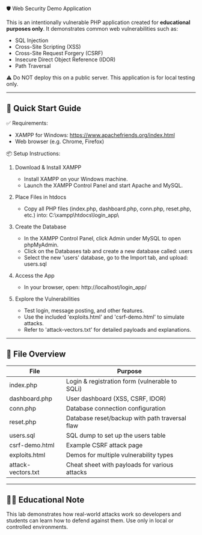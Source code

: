
🛡️ Web Security Demo Application


This is an intentionally vulnerable PHP application created for **educational purposes only**. 
It demonstrates common web vulnerabilities such as:

- SQL Injection
- Cross-Site Scripting (XSS)
- Cross-Site Request Forgery (CSRF)
- Insecure Direct Object Reference (IDOR)
- Path Traversal

⚠️ Do NOT deploy this on a public server. This application is for local testing only.

------------------------------
🚀 Quick Start Guide
------------------------------

✅ Requirements:
- XAMPP for Windows: https://www.apachefriends.org/index.html
- Web browser (e.g. Chrome, Firefox)

📦 Setup Instructions:

1. Download & Install XAMPP
   - Install XAMPP on your Windows machine.
   - Launch the XAMPP Control Panel and start Apache and MySQL.

2. Place Files in htdocs
   - Copy all PHP files (index.php, dashboard.php, conn.php, reset.php, etc.) into:
     C:\xampp\htdocs\login_app\

3. Create the Database
   - In the XAMPP Control Panel, click Admin under MySQL to open phpMyAdmin.
   - Click on the Databases tab and create a new database called:
     users
   - Select the new 'users' database, go to the Import tab, and upload:
     users.sql

4. Access the App
   - In your browser, open:
     http://localhost/login_app/

5. Explore the Vulnerabilities
   - Test login, message posting, and other features.
   - Use the included 'exploits.html' and 'csrf-demo.html' to simulate attacks.
   - Refer to 'attack-vectors.txt' for detailed payloads and explanations.

------------------------------
📁 File Overview
------------------------------

| File               | Purpose                                               |
|--------------------|-------------------------------------------------------|
| index.php          | Login & registration form (vulnerable to SQLi)       |
| dashboard.php      | User dashboard (XSS, CSRF, IDOR)                      |
| conn.php           | Database connection configuration                    |
| reset.php          | Database reset/backup with path traversal flaw       |
| users.sql          | SQL dump to set up the users table                   |
| csrf-demo.html     | Example CSRF attack page                             |
| exploits.html      | Demos for multiple vulnerability types               |
| attack-vectors.txt | Cheat sheet with payloads for various attacks        |

------------------------------
👨‍🏫 Educational Note
------------------------------

This lab demonstrates how real-world attacks work so developers and students 
can learn how to defend against them. Use only in local or controlled environments.

